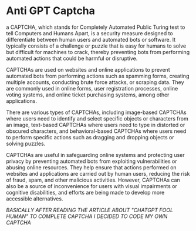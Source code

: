 # Anti GPT Captcha
a CAPTCHA, which stands for Completely Automated Public Turing test to tell Computers and Humans Apart, is a security measure designed to differentiate between human users and automated bots or software. It typically consists of a challenge or puzzle that is easy for humans to solve but difficult for machines to crack, thereby preventing bots from performing automated actions that could be harmful or disruptive.

CAPTCHAs are used on websites and online applications to prevent automated bots from performing actions such as spamming forms, creating multiple accounts, conducting brute force attacks, or scraping data. They are commonly used in online forms, user registration processes, online voting systems, and online ticket purchasing systems, among other applications.

There are various types of CAPTCHAs, including image-based CAPTCHAs where users need to identify and select specific objects or characters from an image, text-based CAPTCHAs where users need to type in distorted or obscured characters, and behavioral-based CAPTCHAs where users need to perform specific actions such as dragging and dropping objects or solving puzzles.

CAPTCHAs are useful in safeguarding online systems and protecting user privacy by preventing automated bots from exploiting vulnerabilities or abusing online resources. They help ensure that actions performed on websites and applications are carried out by human users, reducing the risk of fraud, spam, and other malicious activities. However, CAPTCHAs can also be a source of inconvenience for users with visual impairments or cognitive disabilities, and efforts are being made to develop more accessible alternatives.

*BASICALLY AFTER READING THE ARTICLE ABOUT "CHATGPT FOOL HUMAN" TO COMPLETE CAPTCHA I DECIDED TO CODE MY OWN CAPTCHA*
